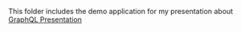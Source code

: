 <!-- @format -->

This folder includes the demo application for my presentation about [GraphQL Presentation](https://docs.google.com/presentation/d/1RU0CHy-jYE-OIwv5Qzmxvd2XYW7WUF996kjqY0nCA4g/edit?usp=sharing)
